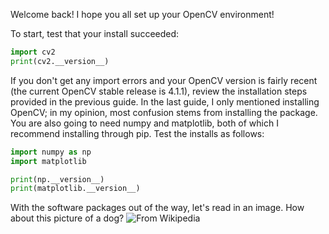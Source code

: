 Welcome back! I hope you all set up your OpenCV environment!

To start, test that your install succeeded:
```python
import cv2
print(cv2.__version__)
```

If you don't get any import errors and your OpenCV version is fairly recent (the current OpenCV stable release is 4.1.1), review the installation steps provided in the previous guide. In the last guide, I only mentioned installing OpenCV; in my opinion, most confusion stems from installing the package. You are also going to need numpy and matplotlib, both of which I recommend installing through pip. Test the installs as follows: 
```python
import numpy as np
import matplotlib

print(np.__version__)
print(matplotlib.__version__)
```

With the software packages out of the way, let's read in an image. How about this picture of a dog? 
![From Wikipedia](/InlineImages/American_Eskimo_Dog.jpg)
